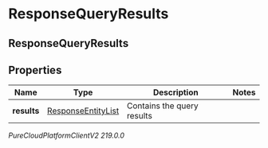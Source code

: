# ResponseQueryResults

## ResponseQueryResults

## Properties

|Name | Type | Description | Notes|
|------------ | ------------- | ------------- | -------------|
| **results** | [ResponseEntityList](ResponseEntityList) | Contains the query results | |



_PureCloudPlatformClientV2 219.0.0_
